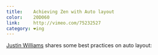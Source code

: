 ```yaml
---
title:    Achieving Zen with Auto layout
color:    20D060
link:     http://vimeo.com/75232527
category: ❤ing
---
```


[Justin Williams][justin] shares some best practices on auto layout:

<div class="embed" data-url="http://vimeo.com/75232527">

</div>

[justin]: https://twitter.com/justin
